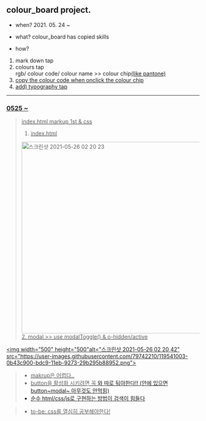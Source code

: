 ## colour_board project.

- when? 2021. 05. 24 ~

- what? colour_board has copied skills

- how?
1. mark down tap
2. colours tap<br>rgb/ colour code/ colour name >> colour chip<u>(like pantone)<u>
3. copy the colour code when onclick the colour chip
4. add) typography tap
- - -
### 0525 ~
> index.html markup 1st & css 
>1. index.html
><img width="500" height="500" alt="스크린샷 2021-05-26 02 20 23" src="https://user-images.githubusercontent.com/79742210/119540991-0848d880-bdc9-11eb-8bc3-e46d960d1b2f.png">
>2. modal >> use modalToggle() & o-hidden/active
<img width="500" height="500"alt="스크린샷 2021-05-26 02 20 42" src="https://user-images.githubusercontent.com/79742210/119541003-0b43c900-bdc9-11eb-9273-29b295b88952.png">

>- makrup은 어렵다..
>- button을 활성화 시키려면 꼭 <a>와 따로 둬야한다!! (<a>안에 있으면 button~modal~ 아무것도 안먹힘)
>- 순수 html/css/js로 구현하는 방법이 검색이 힘들다

>- to-be:
css를 열심히 공부해야한다!
